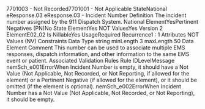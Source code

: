 

7701003 - Not Recorded7701001 - Not Applicable
StateNational
eResponse.03
eResponse.03 - Incident Number
Definition
The incident number assigned by the 911 Dispatch System.
National ElementYesPertinent Negatives (PN)No
State ElementYes
NOT ValuesYes
Version 2 ElementE02_02
Is NillableYes
UsageRequired
Recurrence1 : 1
Attributes
NOT Values (NV)
Constraints
Data Type
string
minLength
3
maxLength
50
Data Element Comment
This number can be used to associate multiple EMS responses, dispatch information, and other information to the same EMS
event or patient.
Associated Validation Rules
Rule IDLevelMessage
nemSch_e001ErrorWhen Incident Number is empty, it should have a Not Value (Not Applicable, Not Recorded, or
Not Reporting, if allowed for the element) or a Pertinent Negative (if allowed for the element), or
it should be omitted (if the element is optional).
nemSch_e002ErrorWhen Incident Number has a Not Value (Not Applicable, Not Recorded, or Not Reporting), it
should be empty.